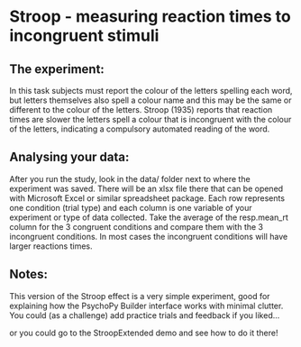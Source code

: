 # Stroop - measuring reaction times to incongruent stimuli

## The experiment: 
    
In this task subjects must report the colour of the letters spelling each word, but letters themselves also spell a colour name and this may be the same or different to the colour of the letters. Stroop (1935) reports that reaction times are slower the letters spell a colour that is incongruent with the colour of the letters, indicating a compulsory automated reading of the word.

## Analysing your data:

After you run the study, look in the data/ folder next to where the experiment was saved. There will be an xlsx file there that can be opened with Microsoft Excel or similar spreadsheet package. Each row represents one condition (trial type) and each column is one variable of your experiment or type of data collected. 
Take the average of the resp.mean_rt column for the 3 congruent conditions and compare them with the 3 incongruent conditions. In most cases the incongruent conditions will have larger reactions times. 

## Notes: 
This version of the Stroop effect is a very simple experiment, good for explaining how the PsychoPy Builder interface works with minimal clutter. You could (as a challenge) add practice trials and feedback if you liked...

or you could go to the StroopExtended demo and see how to do it there!